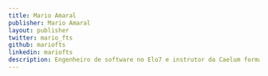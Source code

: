 ```yaml
---
title: Mario Amaral
publisher: Mario Amaral
layout: publisher
twitter: mario_fts
github: mariofts
linkedin: mariofts
description: Engenheiro de software no Elo7 e instrutor da Caelum formado em Sistemas de Informação pela USP. É desenvolvedor desde 2004, sempre interessado em arquitetura e design de código, procurando novas maneiras de resolver velhos problemas.
---
```

